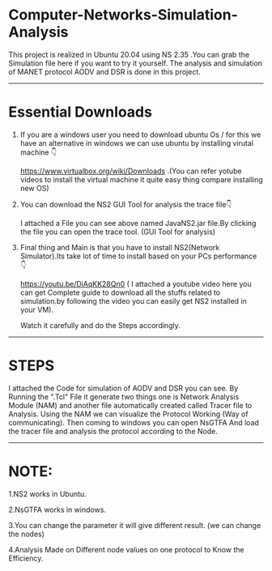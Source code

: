# Computer-Networks-Simulation-Analysis
This project is realized in Ubuntu 20.04 using NS 2.35 .You can grab the Simulation file here if you want to try it yourself. The analysis and simulation of MANET protocol AODV and DSR is done in this project.

----------------------------------------------------------------------------------------------------------------------------------------------------------------------

# Essential Downloads

1. If you are a windows user you need to download ubuntu Os / for this we have an alternative in windows we can use ubuntu by installing virutal machine 👇

    https://www.virtualbox.org/wiki/Downloads .(You can refer yotube videos to install the virtual machine it quite easy thing compare installing new OS)

2. You can download the NS2 GUI Tool for analysis the trace file👇

    I attached a File you can see above named JavaNS2.jar file.By clicking the file you can open the trace tool. (GUI Tool for analysis)

3. Final thing and Main is that you have to install NS2(Network Simulator).Its take lot of time to install based on your PCs performance 👇

    https://youtu.be/DiAqKK28Qn0 ( I attached a youtube video here you can get Complete guide to download all the stuffs related to simulation.by following the video you     can easily get NS2 installed in your VM).
    
    Watch it carefully and do the Steps accordingly.

-----------------------------------------------------------------------------------------------------------------------------------------------------------------------
# STEPS

I attached the Code for simulation of AODV and DSR you can see. By Running the ".Tcl" File it generate two things one is Network Analysis Module (NAM) and another file automatically created called Tracer file to Analysis. Using the NAM we can visualize the Protocol Working (Way of communicating). Then coming to windows you can open NsGTFA And load the tracer file and analysis the protocol according to the Node.

-----------------------------------------------------------------------------------------------------------------------------------------------------------------------
# NOTE:

1.NS2 works in Ubuntu.

2.NsGTFA works in windows.

3.You can change the parameter it will give different result. (we can change the nodes)

4.Analysis Made on Different node values on one protocol to Know the Efficiency.

